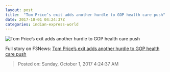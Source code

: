 ```yaml
---
layout: post
title:  "Tom Price’s exit adds another hurdle to GOP health care push"
date: 2017-10-01 04:24:37Z
categories: indian-express-world
---
```


![Tom Price’s exit adds another hurdle to GOP health care push](http://images.indianexpress.com/2017/09/tom-price-759.jpg?w=759)




Full story on F3News: [Tom Price’s exit adds another hurdle to GOP health care push](http://www.f3nws.com/n/sU4pWG)

> Posted on: Sunday, October 1, 2017 4:24:37 AM
